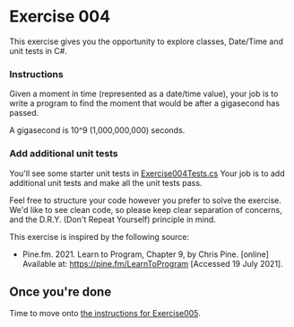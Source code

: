 # Exercise 004

This exercise gives you the opportunity to explore classes, Date/Time and unit tests in C#.

### Instructions

Given a moment in time (represented as a date/time value), your job is to write a program to find the moment that would be after a gigasecond has passed.

A gigasecond is 10^9 (1,000,000,000) seconds.

### Add additional unit tests

You'll see some starter unit tests in [Exercise004Tests.cs](../Exercises.Tests/Exercise004Tests.cs)
Your job is to add additional unit tests and make all the unit tests pass.

Feel free to structure your code however you prefer to solve the exercise.
We'd like to see clean code, so please keep clear separation of concerns, and the D.R.Y. (Don't Repeat Yourself) principle in mind.

This exercise is inspired by the following source:

-   Pine.fm. 2021. Learn to Program, Chapter 9, by Chris Pine. [online] Available at: <https://pine.fm/LearnToProgram> [Accessed 19 July 2021].

## Once you're done

Time to move onto [the instructions for Exercise005](./docs/Exercise005.md).
